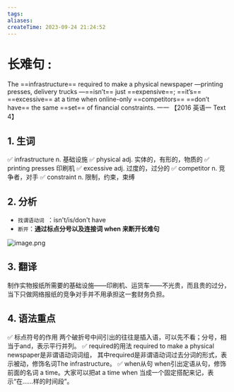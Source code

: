 ```yaml
---
tags: 
aliases: 
createTime: 2023-09-24 21:24:52
---
```

# 长难句 : 
The ==infrastructure== required to make a physical newspaper —printing presses, delivery trucks —==isn’t== just ==expensive==; ==it’s== ==excessive== at a time when online-only ==competitors== ==don’t have== the same ==set== of financial constraints.    一一 【2016 英语一 Text 4】

## 1. 生词
✅ infrastructure n. 基础设施
✅ physical adj. 实体的，有形的，物质的
✅ printing presses 印刷机
✅ excessive adj. 过度的，过分的
✅ competitor n. 竞争者，对手
✅ constraint n. 限制，约束，束缚

## 2. 分析
- `找谓语动词 `：isn't/is/don't have
- `断开`：**通过标点分号以及连接词 when 来断开长难句** 

![image.png](https://oss-picgo-skf.oss-cn-hangzhou.aliyuncs.com/ob/img/20230924214756.png)


## 3. 翻译
  制作实物报纸所需要的基础设施——印刷机、运货车——不光贵，而且贵的过分，当下只做网络报纸的竞争对手并不用承担这一套财务负担。

## 4. 语法重点
✅ 标点符号的作用
两个破折号中间引出的往往是插入语，可以先不看；分号，相当于and，表示平行并列。
✅ required的用法
required to make a physical newspaper是非谓语动词词组， 其中required是非谓语动词过去分词的形式，表示被动，修饰名词The infrastructure。
✅ when从句
when引出定语从句，修饰前面的名词 a time。大家可以把at a time when 当成一个固定搭配来记，表示“在……样的时间段”。